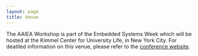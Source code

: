 ```yaml
---
layout: page
title: Venue
---
```


The AAIEA Workshop is part of the Embedded Systems Week which will be hosted at the Kimmel Center for University Life, in New York City. For deatiled information on this venue, please refer to the [conference website](https://esweek.org/esweek-travel-stay). 
